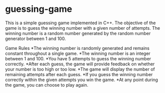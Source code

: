 # guessing-game

This is a simple guessing game implemented in C++. The objective of the game is to guess the winning number with a given number of attempts. The winning number is a random number generated by the random number generator between 1 and 100. 

Game Rules
*The winning number is randomly generated and remains constant throughout a single game.
*The winning number is an integer between 1 and 100.
*You have 5 attempts to guess the winning number correctly.
*After each guess, the game will provide feedback on whether your number is too high or too low.
*The game will display the number of remaining attempts after each guess.
*If you guess the winning number correctly within the given attempts you win the game.
*At any point during the game, you can choose to play again.
